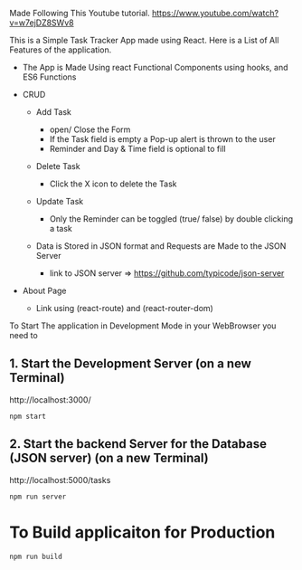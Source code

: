 Made Following This Youtube tutorial.
https://www.youtube.com/watch?v=w7ejDZ8SWv8

This is a  Simple Task Tracker App made using React.
Here is a List of All Features of the application.
- The App is Made Using react Functional Components using hooks, and ES6 Functions

- CRUD
    - Add Task
        - open/ Close the Form
        - If the Task field is empty a Pop-up alert is thrown to the user
        - Reminder and Day & Time field is optional to fill

    - Delete Task
        - Click the X icon to delete the Task 

    - Update Task
        - Only the Reminder can be toggled (true/ false) by double clicking a task
    
    - Data is Stored in JSON format and Requests are Made to the JSON Server  
        - link to JSON server => https://github.com/typicode/json-server

- About Page 
    - Link using (react-route) and (react-router-dom)


To Start The application in Development Mode in your WebBrowser you need to 
## 1. Start the Development Server (on a new Terminal)
http://localhost:3000/
```
npm start 
```

## 2. Start the backend Server for the Database (JSON server) (on a new Terminal)
http://localhost:5000/tasks
```
npm run server
```
    
# To Build applicaiton for Production
```
npm run build
```
